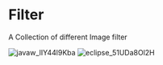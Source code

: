 # Filter

A Collection of different Image filter

![javaw_lIY44l9Kba](https://github.com/Creepler13/Filter/assets/29956950/8762f5b8-f26d-4180-a946-87b40a7dadbc)
![eclipse_51UDa8Ol2H](https://github.com/Creepler13/Filter/assets/29956950/d9edc9aa-e3a9-4f9d-a305-6ca9a03aabbd)
